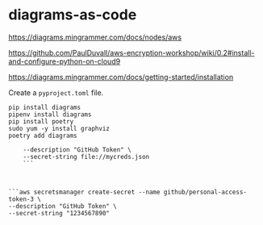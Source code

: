 # diagrams-as-code

https://diagrams.mingrammer.com/docs/nodes/aws

https://github.com/PaulDuvall/aws-encryption-workshop/wiki/0.2#install-and-configure-python-on-cloud9

https://diagrams.mingrammer.com/docs/getting-started/installation

Create a `pyproject.toml` file.


```pip install pipenv
pip install diagrams
pipenv install diagrams
pip install poetry
sudo yum -y install graphviz
poetry add diagrams
```

```aws secretsmanager create-secret --name github/personal-access-token-2 \
    --description "GitHub Token" \
    --secret-string file://mycreds.json
    ```
    
    
    
```aws secretsmanager create-secret --name github/personal-access-token-3 \
--description "GitHub Token" \
--secret-string "1234567890"
```



